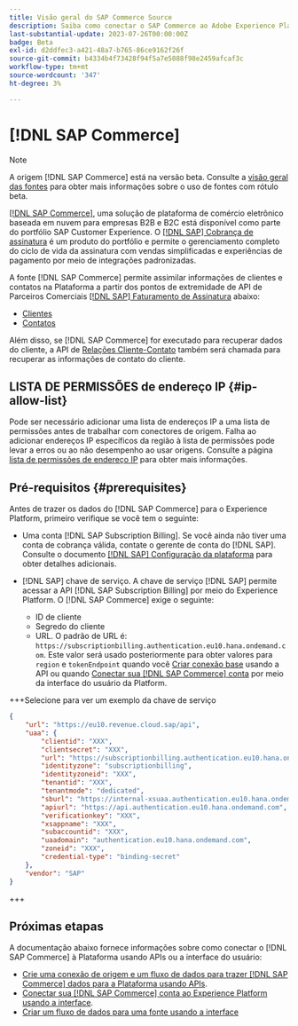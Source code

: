 ```yaml
---
title: Visão geral do SAP Commerce Source
description: Saiba como conectar o SAP Commerce ao Adobe Experience Platform usando APIs ou a interface do usuário.
last-substantial-update: 2023-07-26T00:00:00Z
badge: Beta
exl-id: d2ddfec3-a421-48a7-b765-86ce9162f26f
source-git-commit: b4334b4f73428f94f5a7e5088f98e2459afcaf3c
workflow-type: tm+mt
source-wordcount: '347'
ht-degree: 3%

---
```


# [!DNL SAP Commerce]

>[!NOTE]
>
>A origem [!DNL SAP Commerce] está na versão beta. Consulte a [visão geral das fontes](../../home.md#terms-and-conditions) para obter mais informações sobre o uso de fontes com rótulo beta.

[[!DNL SAP Commerce]](https://www.sap.com/india/products/acquired-brands/what-is-hybris.html), uma solução de plataforma de comércio eletrônico baseada em nuvem para empresas B2B e B2C está disponível como parte do portfólio SAP Customer Experience. O [[!DNL SAP] Cobrança de assinatura](https://www.sap.com/products/financial-management/subscription-billing.html) é um produto do portfólio e permite o gerenciamento completo do ciclo de vida da assinatura com vendas simplificadas e experiências de pagamento por meio de integrações padronizadas.

A fonte [!DNL SAP Commerce] permite assimilar informações de clientes e contatos na Plataforma a partir dos pontos de extremidade de API de Parceiros Comerciais [[!DNL SAP] Faturamento de Assinatura](https://www.sap.com/products/financial-management/subscription-billing.html) abaixo:

* [Clientes](https://api.sap.com/api/BusinessPartner_APIs/path/GET_customers)
* [Contatos](https://api.sap.com/api/BusinessPartner_APIs/path/GET_contacts)

Além disso, se [!DNL SAP Commerce] for executado para recuperar dados do cliente, a API de [Relações Cliente-Contato](https://api.sap.com/api/BusinessPartner_APIs/path/GET_relationships-customer-contacts) também será chamada para recuperar as informações de contato do cliente.

## LISTA DE PERMISSÕES de endereço IP {#ip-allow-list}

Pode ser necessário adicionar uma lista de endereços IP a uma lista de permissões antes de trabalhar com conectores de origem. Falha ao adicionar endereços IP específicos da região à lista de permissões pode levar a erros ou ao não desempenho ao usar origens. Consulte a página [lista de permissões de endereço IP](../../ip-address-allow-list.md) para obter mais informações.

## Pré-requisitos {#prerequisites}

Antes de trazer os dados do [!DNL SAP Commerce] para o Experience Platform, primeiro verifique se você tem o seguinte:

* Uma conta [!DNL SAP Subscription Billing]. Se você ainda não tiver uma conta de cobrança válida, contate o gerente de conta do [!DNL SAP]. Consulte o documento [[!DNL SAP] Configuração da plataforma](https://help.sap.com/doc/5fd179965d5145fbbe7f2a7aa1272338/latest/en-US/PlatformConfiguration.pdf) para obter detalhes adicionais.

* [!DNL SAP] chave de serviço. A chave de serviço [!DNL SAP] permite acessar a API [!DNL SAP Subscription Billing] por meio do Experience Platform. O [!DNL SAP Commerce] exige o seguinte:
   * ID de cliente
   * Segredo do cliente
   * URL. O padrão de URL é: `https://subscriptionbilling.authentication.eu10.hana.ondemand.com`. Este valor será usado posteriormente para obter valores para `region` e `tokenEndpoint` quando você [Criar conexão base](../../tutorials/api/create/ecommerce/sap-commerce.md#base-connection) usando a API ou quando [Conectar sua [!DNL SAP Commerce] conta](../../tutorials/ui/create/ecommerce/sap-commerce.md#connect-account) por meio da interface do usuário da Platform.

+++Selecione para ver um exemplo da chave de serviço

```json
{ 
    "url": "https://eu10.revenue.cloud.sap/api",
    "uaa": {
        "clientid": "XXX",
        "clientsecret": "XXX",
        "url": "https://subscriptionbilling.authentication.eu10.hana.ondemand.com",
        "identityzone": "subscriptionbilling",
        "identityzoneid": "XXX",
        "tenantid": "XXX",
        "tenantmode": "dedicated",
        "sburl": "https://internal-xsuaa.authentication.eu10.hana.ondemand.com",
        "apiurl": "https://api.authentication.eu10.hana.ondemand.com",
        "verificationkey": "XXX",
        "xsappname": "XXX",
        "subaccountid": "XXX",
        "uaadomain": "authentication.eu10.hana.ondemand.com",
        "zoneid": "XXX",
        "credential-type": "binding-secret"
    },
    "vendor": "SAP"
}
```

+++

## Próximas etapas

A documentação abaixo fornece informações sobre como conectar o [!DNL SAP Commerce] à Plataforma usando APIs ou a interface do usuário:

* [Crie uma conexão de origem e um fluxo de dados para trazer [!DNL SAP Commerce] dados para a Plataforma usando APIs](../../tutorials/api/create/ecommerce/sap-commerce.md).
* [Conectar sua [!DNL SAP Commerce] conta ao Experience Platform usando a interface](../../tutorials/ui/create/ecommerce/sap-commerce.md).
* [Criar um fluxo de dados para uma fonte usando a interface](../../tutorials/ui/dataflow/ecommerce.md)
